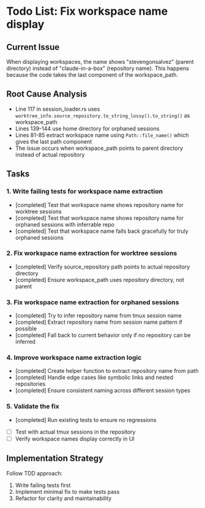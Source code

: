 # Todo List: Fix workspace name display

## Current Issue
When displaying workspaces, the name shows "stevengonsalvez" (parent directory) instead of "claude-in-a-box" (repository name). This happens because the code takes the last component of the workspace_path.

## Root Cause Analysis
- Line 117 in session_loader.rs uses `worktree_info.source_repository.to_string_lossy().to_string()` as workspace_path
- Lines 139-144 use home directory for orphaned sessions
- Lines 81-85 extract workspace name using `Path::file_name()` which gives the last path component
- The issue occurs when workspace_path points to parent directory instead of actual repository

## Tasks

### 1. Write failing tests for workspace name extraction
- [completed] Test that workspace name shows repository name for worktree sessions
- [completed] Test that workspace name shows repository name for orphaned sessions with inferrable repo
- [completed] Test that workspace name falls back gracefully for truly orphaned sessions

### 2. Fix workspace name extraction for worktree sessions
- [completed] Verify source_repository path points to actual repository directory
- [completed] Ensure workspace_path uses repository directory, not parent

### 3. Fix workspace name extraction for orphaned sessions
- [completed] Try to infer repository name from tmux session name
- [completed] Extract repository name from session name pattern if possible
- [completed] Fall back to current behavior only if no repository can be inferred

### 4. Improve workspace name extraction logic
- [completed] Create helper function to extract repository name from path
- [completed] Handle edge cases like symbolic links and nested repositories
- [completed] Ensure consistent naming across different session types

### 5. Validate the fix
- [completed] Run existing tests to ensure no regressions
- [ ] Test with actual tmux sessions in the repository
- [ ] Verify workspace names display correctly in UI

## Implementation Strategy
Follow TDD approach:
1. Write failing tests first
2. Implement minimal fix to make tests pass
3. Refactor for clarity and maintainability

